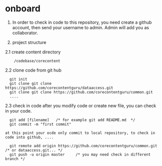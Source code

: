 # onboard
1. In order to check in code to this repository, you need create a github account, then send your username to admin. Admin will add you as collaborator.

2. project structure

  2.1 create content directory
  
        /codebase/corecontent
        
  2.2 clone code from git hub
    
      git init
      git clone git clone https://github.com/corecontentguru/dataaccess.git
      git clone git clone https://github.com/corecontentguru/common.git
      ....
  2.3 check in code
      after you modify code or create new file, you can check in your code.
  
      git add [filename]   /* for example git add README.md  */
      git commit -m "first commit"
      
    at this point your ocde only commit to local repository, to check in code into github, ....
      
      git remote add origin https://github.com/corecontentguru/common.git   /* or dataaccess.git... */
      git push -u origin master     /* you may need check in different branch */
    
  

